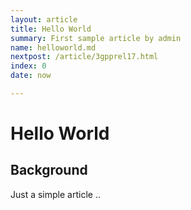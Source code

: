 ```yaml
---
layout: article
title: Hello World 
summary: First sample article by admin
name: helloworld.md
nextpost: /article/3gpprel17.html
index: 0
date: now

---
```


# Hello World 


## Background
Just a simple article .. 
